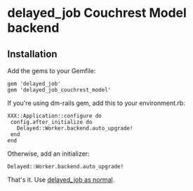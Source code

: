# delayed_job Couchrest Model backend

## Installation

Add the gems to your Gemfile:

    gem 'delayed_job'
    gem 'delayed_job_couchrest_model'
  
If you're using dm-rails gem, add this to your environment.rb:

    XXX::Application::configure do
     config.after_initialize do 
       Delayed::Worker.backend.auto_upgrade!
     end
    end

Otherwise, add an initializer:

    Delayed::Worker.backend.auto_upgrade!

That's it. Use [delayed_job as normal](http://github.com/collectiveidea/delayed_job).